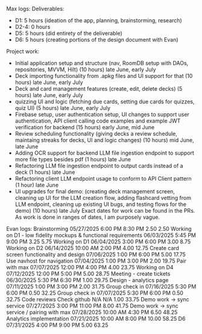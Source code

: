 Max logs:
Deliverables:
- D1: 5 hours (ideation of the app, planning, brainstorming, research)
- D2-4: 0 hours
- D5: 5 hours (did entirety of the deliverable)
- D6: 5 hours (creating portions of the design document with Evan)

Project work:
- Initial application setup and structure (nav, RoomDB setup with DAOs, repositories, MVVM, Hilt) (10 hours) late June, early July
- Deck importing functionality from .apkg files and UI support for that (10 hours) late June, early July
- Deck and card management features (create, edit, delete decks) (5 hours) late June, early July
- quizzing UI and logic (fetching due cards, setting due cards for quizzes, quiz UI) (5 hours) late June, early July
- Firebase setup, user authentication setup, UI changes to support user authentication, API client calling code examples and example JWT verification for backend (15 hours)  early June, mid June
- Review scheduling functionality (giving decks a review schedule, maintaing streaks for decks, UI and logic changes) (10 hours) mid June, late June
- Adding OCR support for backend LLM file ingestion endpoint to support more file types besides pdf (1 hours) late June
- Refactoring LLM file ingestion endpoint to output cards instead of a deck (1 hours) late June
- Refactoring client LLM endpoint usage to conform to API Client pattern (1 hour) late June
- UI upgrades for final demo: (creating deck management screen, cleaning up UI for the LLM creation flow, adding flashcard vetting from LLM endpoint, cleaning up existing UI bugs, and testing flows for the demo) (10 hours) late July
Exact dates for work can be found in the PRs. As work is done in ranges of dates, I am purposely vague.

Evan logs:
Brainstorming    05/27/2025    6:00 PM    8:30 PM    2.50    2.50
Working on D1 - low fidelity mockups & functional requirements    06/03/2025    5:45 PM    9:00 PM    3.25    5.75
Working on D1     06/04/2025    3:00 PM    6:00 PM    3.00    8.75
Working on D2    06/14/2025    10:00 AM    2:00 PM    4.00    12.75
Create card screen functionality and design    07/06/2025    1:00 PM    6:00 PM    5.00    17.75
Use navhost for navigation    07/04/2025    1:00 PM    3:00 PM    2.00    19.75
Pair with max    07/07/2025    12:00 PM    4:00 PM    4.00    23.75
Working on D4    07/12/2025    12:00 PM    5:00 PM    5.00    28.75
Meeting - create tickets    06/30/2025    5:30 PM    6:30 PM    1.00    29.75
Design - analytics page    07/11/2025    1:00 PM    3:00 PM    2.00    31.75
Group check in    07/16/2025    5:30 PM    6:00 PM    0.50    32.25
Group check in    07/07/2025    5:30 PM    6:00 PM    0.50    32.75
Code reviews    Check github    N/A    N/A    1.00    33.75
Demo work -> sync service    07/27/2025    3:00 PM    11:00 PM    8.00    41.75
Demo work  -> sync service / pairing with max    07/28/2025    10:00 AM    4:30 PM    6.50    48.25
Analytics implementation     07/21/2025    10:00 AM    8:00 PM    10.00    58.25
D6    07/31/2025    4:00 PM    9:00 PM    5.00    63.25